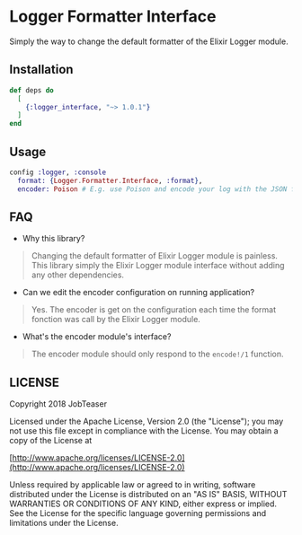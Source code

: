 # Logger Formatter Interface

Simply the way to change the default formatter of the Elixir Logger module.

## Installation

```elixir
def deps do
  [
    {:logger_interface, "~> 1.0.1"}
  ]
end
```

## Usage

```elixir
config :logger, :console
  format: {Logger.Formatter.Interface, :format},
  encoder: Poison # E.g. use Poison and encode your log with the JSON format
```

## FAQ

- Why this library?
> Changing the default formatter of Elixir Logger module is painless. This library simply the Elixir Logger module interface without adding any other dependencies.

- Can we edit the encoder configuration on running application?
> Yes. The encoder is get on the configuration each time the format fonction was call by the Elixir Logger module.

- What's the encoder module's interface?
> The encoder module should only respond to the `encode!/1` function.

## LICENSE

Copyright 2018 JobTeaser

Licensed under the Apache License, Version 2.0 (the "License");
you may not use this file except in compliance with the License.
You may obtain a copy of the License at

[http://www.apache.org/licenses/LICENSE-2.0](http://www.apache.org/licenses/LICENSE-2.0)

Unless required by applicable law or agreed to in writing, software
distributed under the License is distributed on an "AS IS" BASIS,
WITHOUT WARRANTIES OR CONDITIONS OF ANY KIND, either express or implied.
See the License for the specific language governing permissions and
limitations under the License.

